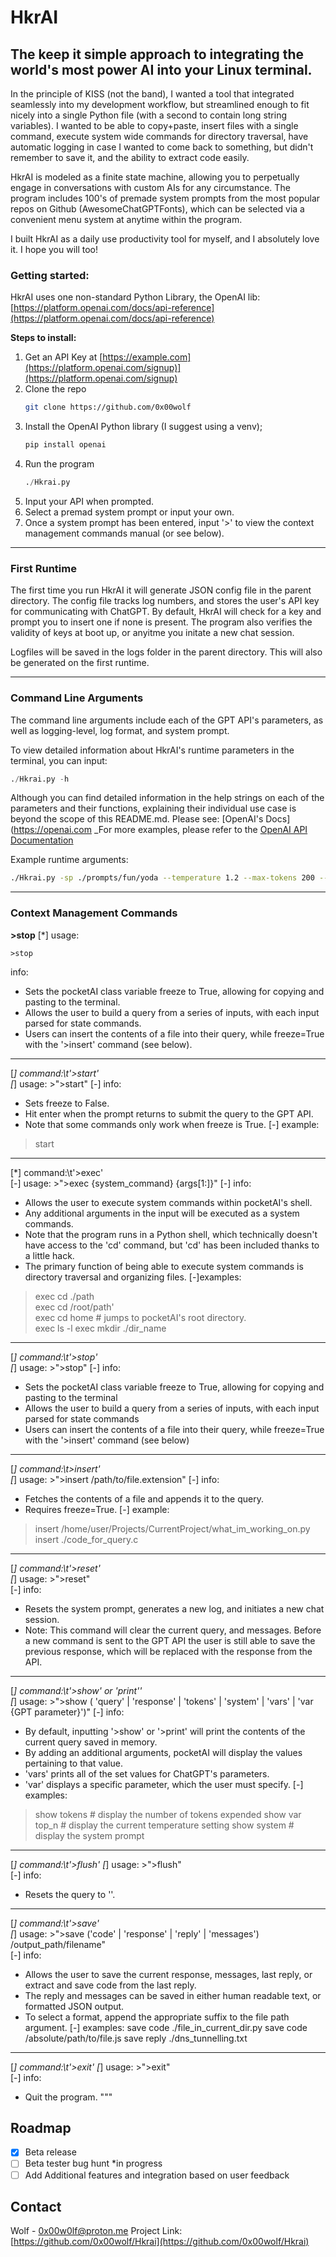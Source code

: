 

<!-- ABOUT THE PROJECT -->
# HkrAI

## The keep it simple approach to integrating the world's most power AI into your Linux terminal.

In the principle of KISS (not the band), I wanted a tool that integrated seamlessly into my development workflow, but streamlined enough to fit nicely into a single Python file (with a second to contain long string variables). I wanted to be able to copy+paste, insert files with a single command, execute system wide commands for directory traversal, have automatic logging in case I wanted to come back to something, but didn't remember to save it, and the ability to extract code easily.

HkrAI is modeled as a finite state machine, allowing you to perpetually engage in conversations with custom AIs for any circumstance. The program includes 100's of premade system prompts from the most popular repos on Github (AwesomeChatGPTFonts), which can be selected via a convenient menu system at anytime within the program.

I built HkrAI as a daily use productivity tool for myself, and I absolutely love it. I hope you will too!

<!-- GETTING STARTED -->
### Getting started:

HkrAI uses one non-standard Python Library, the OpenAI lib: [https://platform.openai.com/docs/api-reference](https://platform.openai.com/docs/api-reference)

**Steps to install:**

1. Get an API Key at [https://example.com](https://platform.openai.com/signup)](https://platform.openai.com/signup)
2. Clone the repo
   ```sh
   git clone https://github.com/0x00wolf
   ```
3. Install the OpenAI Python library (I suggest using a venv);
   ```python
   pip install openai
   ```
4. Run the program
   ```Python
   ./Hkrai.py 
   ```
5. Input your API when prompted.
6. Select a premad system prompt or input your own.
7. Once a system prompt has been entered, input '>' to view the context management commands manual (or see below).
---
### First Runtime

The first time you run HkrAI it will generate JSON config file in the parent directory. The config file tracks log numbers, and stores the user's API key for communicating with ChatGPT. By default, HkrAI will check for a key and prompt you to insert one if none is present. The program also verifies the validity of keys at boot up, or anyitme you initate a new chat session.

Logfiles will be saved in the logs folder in the parent directory. This will also be generated on the first runtime.

---
### Command Line Arguments

The command line arguments include each of the GPT API's parameters, as well as logging-level, log format, and system prompt.

To view detailed information about HkrAI's runtime parameters in the terminal, you can input:

```python
./Hkrai.py -h
```

Although you can find detailed information in the help strings on each of the parameters and their functions, explaining their individual use case is beyond the scope of this README.md. Please see: [OpenAI's Docs](https://openai.com
_For more examples, please refer to the [OpenAI API Documentation](https://platform.openai.com/docs/api-referen)

Example runtime arguments:

```bash
./Hkrai.py -sp ./prompts/fun/yoda --temperature 1.2 --max-tokens 200 --log-format txt
```
---
### Context Management Commands

**>stop**
[*] usage: 

```
>stop
```
info:
  - Sets the pocketAI class variable freeze to True, allowing for copying and pasting to the terminal.
  - Allows the user to build a query from a series of inputs, with each input parsed for state commands.
  - Users can insert the contents of a file into their query, while freeze=True with the '>insert' command (see below).
---

[*] command:\t'>start'  
[*] usage: >">start"
[-] info:
- Sets freeze to False. 
- Hit enter when the prompt returns to submit the query to the GPT API.
- Note that some commands only work when freeze is True.
[-] example:
>start

----

[*] command:\t'>exec'  
[-] usage: >">exec {system_command} {args[1:]}"
[-] info:
- Allows the user to execute system commands within pocketAI's shell.
- Any additional arguments in the input will be executed as a system commands.
- Note that the program runs in a Python shell, which technically doesn't have access to the 'cd' command,
but 'cd' has been included thanks to a little hack.
- The primary function of being able to execute system commands is directory traversal and organizing files.
[-]examples:
>exec cd ./path  
>exec cd /root/path'       
>exec cd home  # jumps to pocketAI's root directory.          
>exec ls -l
>exec mkdir ./dir_name 

----

[*] command:\t'>stop'  
[*] usage: >">stop"
[-] info:
- Sets the pocketAI class variable freeze to True, allowing for copying and pasting to the terminal
- Allows the user to build a query from a series of inputs, with each input parsed for state commands
- Users can insert the contents of a file into their query, while freeze=True with the '>insert' command (see below)

----

[*] command:\t>insert'  
[*] usage: >">insert  /path/to/file.extension"
[-] info:
- Fetches the contents of a file and appends it to the query.
- Requires freeze=True.
[-] example:
>insert /home/user/Projects/CurrentProject/what_im_working_on.py
>insert ./code_for_query.c

----

[*] command:\t'>reset'             
[*] usage: >">reset"       
[-] info:
- Resets the system prompt, generates a new log, and initiates a new chat session.
- Note: This command will clear the current query, and messages. Before a new command is sent to the GPT
API the user is still able to save the previous response, which will be replaced with the response from the API.

----

[*] command:\t'>show' or 'print''  
[*] usage: >">show ( 'query' | 'response' | 'tokens' | 'system' | 'vars' | 'var {GPT parameter}')"
[-] info:
- By default, inputting '>show' or '>print' will print the contents of the current query saved in memory. 
- By adding an additional arguments, pocketAI will display the values pertaining to that value.
- 'vars' prints all of the set values for ChatGPT's parameters.
- 'var' displays a specific parameter, which the user must specify.
[-] examples:
>show tokens                        # display the number of tokens expended
>show var top_n                   # display the current temperature setting
>show system                       # display the system prompt

----

[*] command:\t'>flush' 
[*] usage: >">flush"                    
[-] info:
- Resets the query to ''.

----

[*] command:\t'>save'  
[*] usage: >">save  ('code' | 'response' | 'reply' | 'messages')  /output_path/filename"                        
[-] info:
- Allows the user to save the current response, messages, last reply, or extract and save code from the last reply.
- The reply and messages can be saved in either human readable text, or formatted JSON output. 
- To select a format, append the appropriate suffix to the file path argument.
[-] examples:
save code ./file_in_current_dir.py
save code /absolute/path/to/file.js
save reply ./dns_tunnelling.txt

----

[*] command:\t'>exit'
[*] usage: >">exit"                     
[-] info:
- Quit the program.
"""
<!-- ROADMAP -->
## Roadmap

- [x] Beta release
- [ ] Beta tester bug hunt *in progress
- [ ] Add Additional features and integration based on user feedback

## Contact

Wolf - 0x00w0lf@proton.me
Project Link: [https://github.com/0x00wolf/Hkrai](https://github.com/0x00wolf/Hkrai)
